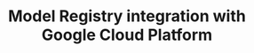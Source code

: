 ---
title: "Model Registry integration with Google Cloud Platform"
linkTitle: "GCP Integration"
weight: 30
draft: true
---